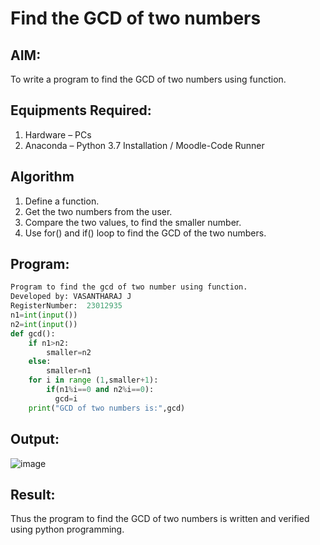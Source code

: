 # Find the GCD of two numbers

## AIM:
To write a program to find the GCD of two numbers using function.

## Equipments Required:
1. Hardware – PCs
2. Anaconda – Python 3.7 Installation / Moodle-Code Runner

## Algorithm
1. Define a function.
2. Get the two numbers from the user.
3. Compare the two values, to find the smaller number.
4. Use for() and if() loop to find the GCD of the two numbers.

## Program:
```python
Program to find the gcd of two number using function.
Developed by: VASANTHARAJ J
RegisterNumber:  23012935
n1=int(input())
n2=int(input())
def gcd():
    if n1>n2:
        smaller=n2
    else:
        smaller=n1
    for i in range (1,smaller+1):
        if(n1%i==0 and n2%i==0):
          gcd=i
    print("GCD of two numbers is:",gcd)
```
## Output:
![image](https://github.com/Vasanth2k4/GCD-of-two-numbers/assets/147139769/66c53915-4274-45d8-9274-ec58c257c7fb)

## Result:
Thus the program to find the GCD of two numbers is written and verified using python programming.
